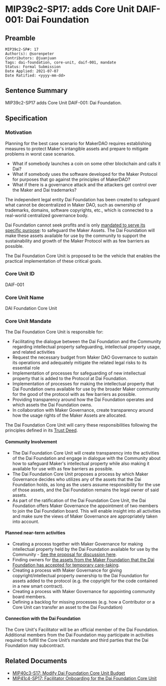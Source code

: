 # MIP39c2-SP17: adds Core Unit DAIF-001: Dai Foundation

## Preamble

```
MIP39c2-SP#: 17
Author(s): @sorenpeter
Contributors: @juanjuan
Tags: dai-foundation, core-unit, daif-001, mandate
Status: Formal Submission
Date Applied: 2021-07-07
Date Ratified: <yyyy-mm-dd>
```

## Sentence Summary

MIP39c2-SP17 adds Core Unit DAIF-001: Dai Foundation.

## Specification

### Motivation

Planning for the best case scenario for MakerDAO requires establishing measures to protect Maker's intangible assets and prepare to mitigate problems in worst case scenarios.

- What if somebody launches a coin on some other blockchain and calls it Dai?
- What if somebody uses the software developed for the Maker Protocol for purposes that go against the principles of MakerDAO?
- What if there is a governance attack and the attackers get control over the Maker and Dai trademarks?

The independent legal entity Dai Foundation has been created to safeguard what cannot be decentralized in Maker DAO, such as ownership of trademarks, domains, software copyrights, etc., which is connected to a real-world centralized governance body.

Dai Foundation cannot seek profits and is only [mandated to serve its specific purpose](https://drive.google.com/file/d/14S-VIKsLtWq9xdVguaIZgNqtXcTkO3Bq/view): to safeguard the Maker Assets. The Dai Foundation will make these assets available for use by the community to support the sustainability and growth of the Maker Protocol with as few barriers as possible.

The Dai Foundation Core Unit is proposed to be the vehicle that enables the practical implementation of these critical goals.

### Core Unit ID

DAIF-001

### Core Unit Name

DAI Foundation Core Unit

### Core Unit Mandate

The Dai Foundation Core Unit is responsible for:
- Facilitating the dialogue between the Dai Foundation and the Community regarding intellectual property safeguarding, intellectual property usage, and related activities
- Request the necessary budget from Maker DAO Governance to sustain its operations and adequately mitigate the related legal risks to its essential role
- Implementation of processes for safeguarding of new intellectual property that is added to the Protocol at Dai Foundation.
- Implementation of processes for making the intellectual property that Dai Foundation owns available for use by the broader Maker community for the good of the protocol with as few barriers as possible.
- Providing transparency around how the Dai Foundation operates and which assets the Dai Foundation owns.
- In collaboration with Maker Governance, create transparency around how the usage rights of the Maker Assets are allocated.

The Dai Foundation Core Unit will carry these responsibilities following the principles defined in its [Trust Deed](https://drive.google.com/file/d/14S-VIKsLtWq9xdVguaIZgNqtXcTkO3Bq/view).

#### Community Involvement

- The Dai Foundation Core Unit will create transparency into the activities of the Dai Foundation and engage in dialogue with the Community about how to safeguard Maker's intellectual property while also making it available for use with as few barriers as possible.
- The Dai Foundation Core Unit proposes a process by which Maker Governance decides who utilizes any of the assets that the Dai Foundation holds, as long as the users assume responsibility for the use of those assets, and the Dai Foundation remains the legal owner of said assets.
- As part of the ratification of the Dai Foundation Core Unit, the Dai Foundation offers Maker Governance the appointment of two members to join the Dai Foundation board. This will enable insight into all activities and make sure the views of Maker Governance are appropriately taken into account.

#### Planned near-term activities

- Creating a process together with Maker Governance for making intellectual property held by the Dai Foundation available for use by the Community - [See the proposal for discussion here](LINKMISSING-LINKMISSING-LINKMISSING-LINKMISSING-LINKMISSING-LINKMISSING-LINKMISSING-LINKMISSING-LINKMISSING).
- Finding owners for [the assets from the Maker Foundation that the Dai Foundation has accepted for temporary care-taking](https://forum.makerdao.com/t/maker-foundation-transfer-of-additional-assets-to-dai-foundation-next-steps/8478).
- Creating a process with Maker Governance for giving copyright/intellectual property ownership to the Dai Foundation for assets added to the protocol (e.g. the copyright for the code contained in a new smart contract).
- Creating a process with Maker Governance for appointing community board members.
- Defining a backlog for missing processes (e.g. how a Contributor or a Core Unit can transfer an asset to the Dai Foundation)

#### Connection with the Dai Foundation

The Core Unit's Facilitator will be an official member of the Dai Foundation. Additional members from the Dai Foundation may participate in activities required to fulfill the Core Unit’s mandate and third parties that the Dai Foundation may subcontract.

## Related Documents

* [MIP40c3-S17: Modify Dai Foundation Core Unit Budget](https://forum.makerdao.com/t/mip40c3-sp17-modify-dai-foundation-core-unit-budget/9238)
* [ MIP41c4-SP17: Facilitator Onboarding for the Dai Foundation Core Unit](https://forum.makerdao.com/t/mip41c4-sp17-facilitator-onboarding-for-the-dai-foundation-core-unit/9236)
